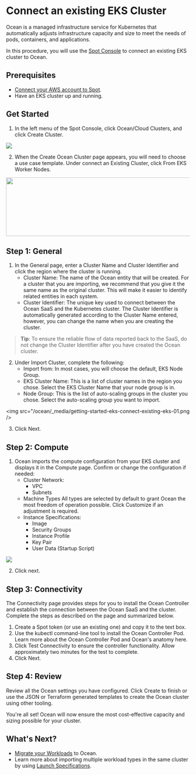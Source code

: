# Connect an existing EKS Cluster

Ocean is a managed infrastructure service for Kubernetes that automatically adjusts infrastructure capacity and size to meet the needs of pods, containers, and applications.

In this procedure, you will use the [Spot Console](http://console.spotinst.com/) to connect an existing EKS cluster to Ocean.

## Prerequisites

- [Connect your AWS account to Spot](connect-your-cloud-provider/aws-account).
- Have an EKS cluster up and running.

## Get Started

1. In the left menu of the Spot Console, click Ocean/Cloud Clusters, and click Create Cluster.

<img src="/ocean/_media/create-cluster.png" />

2. When the Create Ocean Cluster page appears, you will need to choose a use case template. Under connect an Existing Cluster, click From EKS Worker Nodes.

<img src="/ocean/_media/from-eks-worker-nodes1.png" width="600" height="160" />

## Step 1: General

1. In the General page, enter a Cluster Name and Cluster Identifier and click the region where the cluster is running.
   - Cluster Name: The name of the Ocean entity that will be created. For a cluster that you are importing, we recommend that you give it the same name as the original cluster. This will make it easier to identify related entities in each system.
   - Cluster Identifier: The unique key used to connect between the Ocean SaaS and the Kubernetes cluster. The Cluster Identifier is automatically generated according to the Cluster Name entered, however, you can change the name when you are creating the cluster.

> **Tip**: To ensure the reliable flow of data reported back to the SaaS, do not change the Cluster Identifier after you have created the Ocean cluster.

2. Under Import Cluster, complete the following:
   - Import from: In most cases, you will choose the default, EKS Node Group.
   - EKS Cluster Name: This is a list of cluster names in the region you chose. Select the EKS Cluster Name that your node group is in.
   - Node Group: This is the list of auto-scaling groups in the cluster you chose. Select the auto-scaling group you want to import.

<img src="/ocean/_media/getting-started-eks-connect-existing-eks-01.png />

3. Click Next.

## Step 2: Compute

1. Ocean imports the compute configuration from your EKS cluster and displays it in the Compute page. Confirm or change the configuration if needed:
   - Cluster Network:
     - VPC
     - Subnets
   - Machine Types
     All types are selected by default to grant Ocean the most freedom of operation possible. Click Customize if an adjustment is required.
   - Instance Specifications:
     - Image
     - Security Groups
     - Instance Profile
     - Key Pair
     - User Data (Startup Script)

<img src="/ocean/_media/compute.png" />

2. Click next.

## Step 3: Connectivity

The Connectivity page provides steps for you to install the Ocean Controller and establish the connection between the Ocean SaaS and the cluster. Complete the steps as described on the page and summarized below.

1. Create a Spot token (or use an existing one) and copy it to the text box.
2. Use the kubectl command-line tool to install the Ocean Controller Pod. Learn more about the Ocean Controller Pod and Ocean's anatomy here.
3. Click Test Connectivity to ensure the controller functionality. Allow approximately two minutes for the test to complete.
4. Click Next.

## Step 4: Review

Review all the Ocean settings you have configured. Click Create to finish or use the JSON or Terraform generated templates to create the Ocean cluster using other tooling.

You're all set! Ocean will now ensure the most cost-effective capacity and sizing possible for your cluster.

## What's Next?

- [Migrate your Workloads](ocean/tutorials/migrate-workload) to Ocean.
- Learn more about importing multiple workload types in the same cluster by using [Launch Specifications](ocean/features/launch-specifications).
